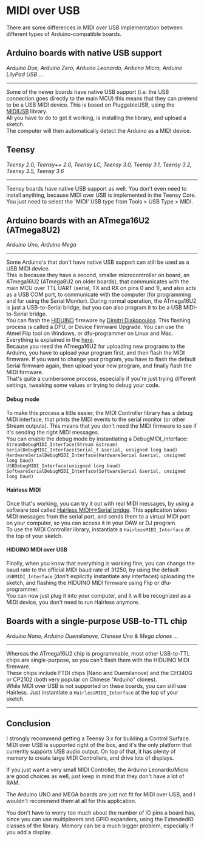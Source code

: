 # MIDI over USB
There are some differences in MIDI over USB implementation between different types of Arduino-compatible boards.
 
## Arduino boards with native USB support
_Arduino Due, Arduino Zero, Arduino Leonardo, Arduino Micro, Arduino LilyPad USB ..._  
***
Some of the newer boards have native USB support (i.e. the USB connection goes directly to the main MCU) this means that they can pretend to be a USB MIDI device. This is based on PluggableUSB, using the [MIDIUSB](https://github.com/arduino-libraries/MIDIUSB) library.  
All you have to do to get it working, is installing the library, and upload a sketch.  
The computer will then automatically detect the Arduino as a MIDI device.

## Teensy
_Teensy 2.0, Teensy++ 2.0, Teensy LC, Teensy 3.0, Teensy 3.1, Teensy 3.2, Teensy 3.5, Teensy 3.6_  
***
Teensy boards have native USB support as well. You don't even need to install anything, because MIDI over USB is implemented in the Teensy Core.  
You just need to select the 'MIDI' USB type from Tools > USB Type > MIDI.

## Arduino boards with an ATmega16U2 (ATmega8U2)
_Arduino Uno, Arduino Mega_
***
Some Arduino's that don't have native USB support can still be used as a USB MIDI device.  
This is because they have a second, smaller microcontroller on board, an ATmega16U2 (ATmega8U2 on older boards), that communicates with the main MCU over TTL UART (serial, TX and RX on pins 0 and 1), and also acts as a USB COM port, to communicate with the computer (for programming and for using the Serial Monitor). During normal operation, the ATmega16U2 is just a USB-to-Serial bridge, but you can also program it to be a USB MIDI-to-Serial bridge.  
You can flash the [HIDUINO](https://github.com/ddiakopoulos/hiduino) firmware by [Dimitri Diakopoulos](http://www.dimitridiakopoulos.com/hiduino). This flashing process is called a DFU, or Device Firmware Upgrade. You can use the Atmel Flip tool on Windows, or dfu-programmer on Linux and Mac. Everything is explained in the [here](https://github.com/tttapa/MIDI_controller#arduino-uno-or-mega).  
Because you need the ATmega16U2 for uploading new programs to the Arduino, you have to upload your program first, and then flash the MIDI firmware. If you want to change your program, you have to flash the default Serial firmware again, then upload your new program, and finally flash the MIDI firmware.  
That's quite a cumbersome process, especially if you're just trying different settings, tweaking some values or trying to debug your code.  
#### Debug mode
To make this process a little easier, the MIDI Controller library has a debug MIDI interface, that prints the MIDI events to the serial monitor (or other Stream outputs). This means that you don't need the MIDI firmware to see if it's sending the right MIDI messages.  
You can enable the debug mode by instantiating a DebugMIDI_Interface:  
`StreamDebugMIDI_Interface(Stream &stream)`  
`SerialDebugMIDI_Interface(Serial_t &serial, unsigned long baud)`  
`HardwareSerialDebugMIDI_Interface(HardwareSerial &serial, unsigned long baud)`  
`USBDebugMIDI_Interface(unsigned long baud)`  
`SoftwareSerialDebugMIDI_Interface(SoftwareSerial &serial, unsigned long baud)` 
#### Hairless MIDI
Once that's working, you can try it out with real MIDI messages, by using a software tool called [Hairless MIDI<->Serial bridge](http://projectgus.github.io/hairless-midiserial/). This application takes MIDI messages from the serial port, and sends them to a virtual MIDI port on your computer, so you can access it in your DAW or DJ program.  
To use the MIDI Controller library, instantiate a `HairlessMIDI_Interface` at the top of your sketch.    
#### HIDUINO MIDI over USB
Finally, when you know that everything is working fine, you can change the baud rate to the official MIDI baud rate of 31250, by using the default `USBMIDI_Interface` (don't explicitly instantiate any interfaces) uploading the sketch, and flashing the HIDUINO MIDI firmware using Flip or dfu-programmer.  
You can now just plug it into your computer, and it will be recognized as a MIDI device, you don't need to run Hairless anymore.  

## Boards with a single-purpose USB-to-TTL chip  
_Arduino Nano, Arduino Duemilanove, Chinese Uno & Mega clones ..._
***
Whereas the ATmega16U2 chip is programmable, most other USB-to-TTL chips are single-purpose, so you can't flash them with the HIDUINO MIDI firmware.  
These chips include FTDI chips (Nano and Duemilanove) and the CH340G or CP2102 (both very popular on Chinese "Arduino" clones).  
While MIDI over USB is not supported on these boards, you can still use Hairless. Just instantiate a `HairlessMIDI_Interface` at the top of your sketch.    

***

## Conclusion
I strongly recommend getting a Teensy 3.x for building a Control Surface. 
MIDI over USB is supported right of the box, and it's the only platform that 
currently supports USB audio output. 
On top of that, it has plenty of memory to create large MIDI Controllers, and 
drive lots of displays.

If you just want a very small MIDI Controller, the Arduino Leonardo/Micro are 
good choices as well, just keep in mind that they don't have a lot of RAM.

The Arduino UNO and MEGA boards are just not fit for MIDI over USB, and I 
wouldn't recommend them at all for this application.

You don't have to worry too much about the number of IO pins a board has, since
you can use multiplexers and GPIO expanders, using the ExtendedIO classes of the 
library.
Memory can be a much bigger problem, especially if you add a display.